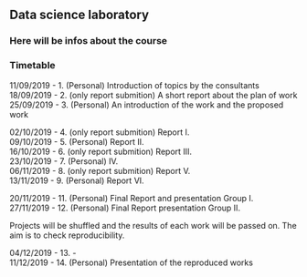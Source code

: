 ## Data science laboratory

### Here will be infos about the course


### Timetable

11/09/2019 - 1. (Personal) Introduction of topics by the consultants
<br>
18/09/2019 - 2. (only report submition) A short report about the plan of work
<br>
25/09/2019 - 3. (Personal) An introduction of the work and the proposed work

02/10/2019 - 4. (only report submition) Report I.<br>
09/10/2019 - 5. (Personal) Report II.<br>
16/10/2019 - 6. (only report submition) Report III.<br>
23/10/2019 - 7. (Personal)  IV.<br>
06/11/2019 - 8. (only report submition) Report V.<br>
13/11/2019 - 9. (Personal) Report VI.<br>

20/11/2019 - 11. (Personal) Final Report and presentation Group I.<br>
27/11/2019 - 12. (Personal) Final Report presentation Group II. 

Projects will be shuffled and the results of each work will be passed on. The aim is to check reproducibility.

04/12/2019 - 13. -<br>
11/12/2019 - 14. (Personal) Presentation of the reproduced works
